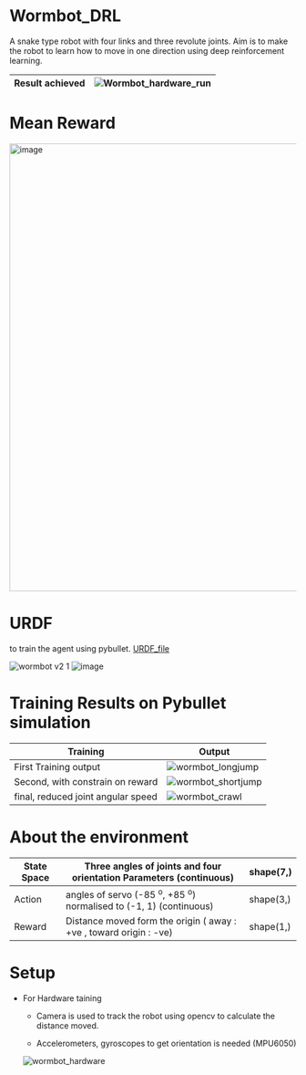 # Wormbot_DRL

  A snake type robot with four links and three revolute joints. Aim is to make the robot to learn how to move in one direction using deep reinforcement learning.

| Result achieved | ![Wormbot_hardware_run](https://github.com/INAENTTS/Wormbot_DRL/assets/120380768/8cb754b0-67f5-4d00-a3f1-abffe47d0555) |
|------------------|-----------|

# Mean Reward

  <img width="785" alt="image" src="https://github.com/INAENTTS/Wormbot_DRL/assets/120380768/41fd4942-ea27-4e03-8c11-c9a24d69df39">


# URDF

  to train the agent using pybullet. [URDF_file]()
  
  ![wormbot v2 1](https://github.com/INAENTTS/Wormbot_DRL/assets/120380768/4644c392-0eed-4d92-9093-0fb31d0a04f2)
  ![image](https://github.com/INAENTTS/Wormbot_DRL/assets/120380768/921acde8-b6c0-4d40-84ad-31eda0ac2fd2)

# Training Results on Pybullet simulation

  |  Training | Output |
  | --------------------------------- | ------------- |
  | First Training output  | ![wormbot_longjump](https://github.com/INAENTTS/Wormbot_DRL/assets/120380768/0f635251-a08e-492c-ae95-92b0860022a4)   |
  | Second, with constrain on reward  | ![wormbot_shortjump](https://github.com/INAENTTS/Wormbot_DRL/assets/120380768/d1cc4d4c-31f0-4411-bcd9-0d4ea863e58a)  |
  | final, reduced joint angular speed| ![wormbot_crawl](https://github.com/INAENTTS/Wormbot_DRL/assets/120380768/7146c6d8-87cf-4cc7-839e-6d919c147aca)      |
  
# About the environment

  | State Space  | Three angles of joints and four orientation Parameters (continuous)| shape(7,) |
  | ------------- | ------------- |------------|
  | Action  | angles of servo (-85 <sup>o</sup>, +85 <sup>o</sup>) normalised to (-1, 1) (continuous) | shape(3,)|
  | Reward  | Distance moved form the origin ( away : +ve , toward origin : -ve)  | shape(1,)|

# Setup

- For Hardware taining

  - Camera is used to track the robot using opencv to calculate the distance moved.

  - Accelerometers, gyroscopes to get orientation is needed (MPU6050)
 
  ![wormbot_hardware](https://github.com/INAENTTS/Wormbot_DRL/assets/120380768/185eb5e8-1ba0-4b7f-bd67-e1493d4c280d)


